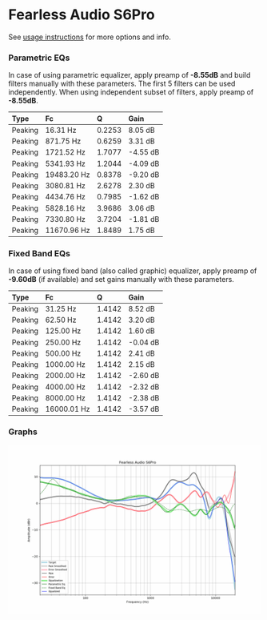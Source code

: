 # Fearless Audio S6Pro
See [usage instructions](https://github.com/jaakkopasanen/AutoEq#usage) for more options and info.

### Parametric EQs
In case of using parametric equalizer, apply preamp of **-8.55dB** and build filters manually
with these parameters. The first 5 filters can be used independently.
When using independent subset of filters, apply preamp of **-8.55dB**.

| Type    | Fc          |      Q | Gain     |
|:--------|:------------|:-------|:---------|
| Peaking | 16.31 Hz    | 0.2253 | 8.05 dB  |
| Peaking | 871.75 Hz   | 0.6259 | 3.31 dB  |
| Peaking | 1721.52 Hz  | 1.7077 | -4.55 dB |
| Peaking | 5341.93 Hz  | 1.2044 | -4.09 dB |
| Peaking | 19483.20 Hz | 0.8378 | -9.20 dB |
| Peaking | 3080.81 Hz  | 2.6278 | 2.30 dB  |
| Peaking | 4434.76 Hz  | 0.7985 | -1.62 dB |
| Peaking | 5828.16 Hz  | 3.9686 | 3.06 dB  |
| Peaking | 7330.80 Hz  | 3.7204 | -1.81 dB |
| Peaking | 11670.96 Hz | 1.8489 | 1.75 dB  |

### Fixed Band EQs
In case of using fixed band (also called graphic) equalizer, apply preamp of **-9.60dB**
(if available) and set gains manually with these parameters.

| Type    | Fc          |      Q | Gain     |
|:--------|:------------|:-------|:---------|
| Peaking | 31.25 Hz    | 1.4142 | 8.52 dB  |
| Peaking | 62.50 Hz    | 1.4142 | 3.20 dB  |
| Peaking | 125.00 Hz   | 1.4142 | 1.60 dB  |
| Peaking | 250.00 Hz   | 1.4142 | -0.04 dB |
| Peaking | 500.00 Hz   | 1.4142 | 2.41 dB  |
| Peaking | 1000.00 Hz  | 1.4142 | 2.15 dB  |
| Peaking | 2000.00 Hz  | 1.4142 | -2.60 dB |
| Peaking | 4000.00 Hz  | 1.4142 | -2.32 dB |
| Peaking | 8000.00 Hz  | 1.4142 | -2.38 dB |
| Peaking | 16000.01 Hz | 1.4142 | -3.57 dB |

### Graphs
![](./Fearless%20Audio%20S6Pro.png)